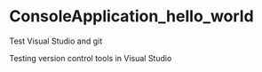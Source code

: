 # ConsoleApplication_hello_world
Test Visual Studio and git 

Testing version control tools in Visual Studio
